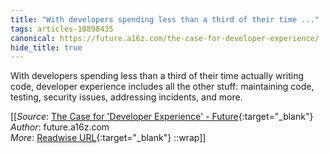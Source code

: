 ```yaml
---
title: "With developers spending less than a third of their time ..."
tags: articles-10898435
canonical: https://future.a16z.com/the-case-for-developer-experience/
hide_title: true
---
```


With developers spending less than a third of their time actually writing code, developer experience includes all the other stuff: maintaining code, testing, security issues, addressing incidents, and more.


[[_Source_: [The Case for 'Developer Experience' - Future](https://future.a16z.com/the-case-for-developer-experience/){:target="_blank"}<br>
_Author_: future.a16z.com<br>
_More_: [Readwise URL](https://readwise.io/open/225830525){:target="_blank"}
::wrap]]